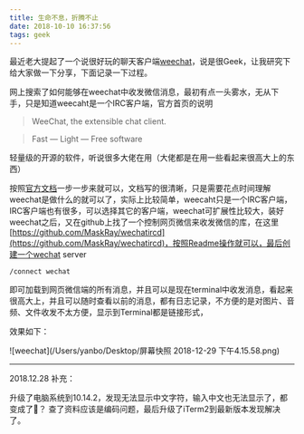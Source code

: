 ```yaml
---
title: 生命不息，折腾不止
date: 2018-10-10 16:37:56
tags: geek
---
```


最近老大提起了一个说很好玩的聊天客户端[weechat](https://weechat.org/)，说是很Geek，让我研究下给大家做一下分享，下面记录一下过程。

网上搜索了如何能够在weechat中收发微信消息，最初有点一头雾水，无从下手，只是知道weecaht是一个IRC客户端，官方首页的说明

> WeeChat, the extensible chat client.

> Fast — Light — Free software

轻量级的开源的软件，听说很多大佬在用（大佬都是在用一些看起来很高大上的东西）

按照[官方文档](https://weechat.org/files/doc/stable/weechat_user.en.html)一步一步来就可以，文档写的很清晰，只是需要花点时间理解weechat是做什么的就可以了，实际上比较简单，weecaht只是一个IRC客户端，IRC客户端也有很多，可以选择其它的客户端，weechat可扩展性比较大，装好weechat之后，又在github上找了一个控制网页微信来收发微信的库，在这里[https://github.com/MaskRay/wechatircd](https://github.com/MaskRay/wechatircd)，按照Readme操作就可以，最后创建一个wechat server

```shell
/connect wechat
```

即可加载到网页微信端的所有消息，并且可以是现在terminal中收发消息，看起来很高大上，并且可以随时查看以前的消息，都有日志记录，不方便的是对图片、音频、文件收发不太方便，显示到Terminal都是链接形式，

效果如下：

![weechat](/Users/yanbo/Desktop/屏幕快照 2018-12-29 下午4.15.58.png)

------

2018.12.28 补充：

升级了电脑系统到10.14.2，发现无法显示中文字符，输入中文也无法显示了，都变成了？ 查了资料应该是编码问题，最后升级了iTerm2到最新版本发现解决了。